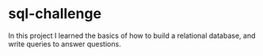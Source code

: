 # sql-challenge

In this project I learned the basics of how to build a relational database, and write queries to answer questions.

